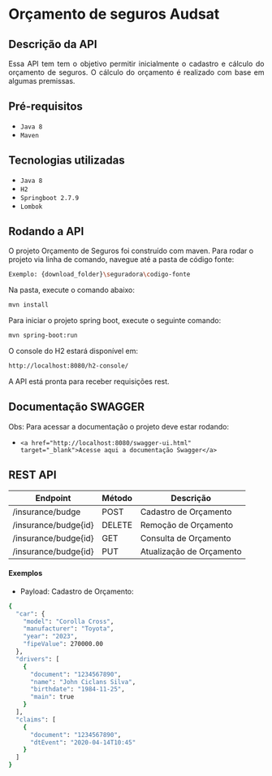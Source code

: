 # Orçamento de seguros Audsat

## Descrição da API

<p align="justify">
  Essa API tem tem o objetivo permitir inicialmente o cadastro e cálculo do orçamento 
  de seguros. O cálculo do orçamento é realizado com base em algumas premissas.
</p>

## Pré-requisitos

- ``Java 8``
- ``Maven``

## Tecnologias utilizadas

- ``Java 8``
- ``H2``
- ``Springboot 2.7.9``
- ``Lombok``

## Rodando a API

O projeto Orçamento de Seguros foi construído com maven. 
Para rodar o projeto via linha de comando, navegue até a pasta de código fonte:
```sh
Exemplo: {download_folder}\seguradora\codigo-fonte
```

Na pasta, execute o comando abaixo:
```sh
mvn install
```

Para iniciar o projeto spring boot, execute o seguinte comando:
```sh
mvn spring-boot:run
```

O console do H2 estará disponível em:
```sh
http://localhost:8080/h2-console/
```

A API está pronta para receber requisições rest.

## Documentação SWAGGER

Obs: Para acessar a documentação o projeto deve estar rodando:

- ``<a href="http://localhost:8080/swagger-ui.html" target="_blank">Acesse aqui a documentação Swagger</a>``

## REST API
| Endpoint | Método| Descrição |
|----------|--------|------------|
| /insurance/budge | POST  | Cadastro de Orçamento |
| /insurance/budge{id} | DELETE  | Remoção de Orçamento |
| /insurance/budge{id} | GET  | Consulta de Orçamento |
| /insurance/budge{id} | PUT  | Atualização de Orçamento |

#### Exemplos
 - Payload: Cadastro de Orçamento:
```sh
{
  "car": {
    "model": "Corolla Cross",
    "manufacturer": "Toyota",
    "year": "2023",
    "fipeValue": 270000.00
  },
  "drivers": [
    {
      "document": "1234567890",
      "name": "John Ciclans Silva",
      "birthdate": "1984-11-25",
      "main": true
    }
  ],
  "claims": [
    {
      "document": "1234567890",
      "dtEvent": "2020-04-14T10:45"
    }
  ]
}
```